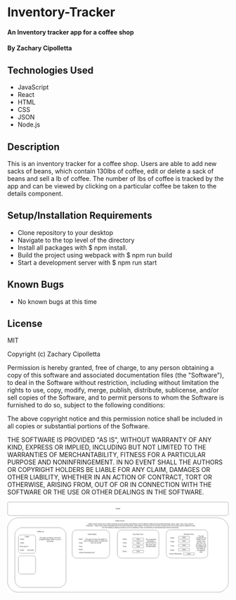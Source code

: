 # Inventory-Tracker

#### An Inventory tracker app for a coffee shop

#### By Zachary Cipolletta

## Technologies Used

* JavaScript
* React
* HTML
* CSS
* JSON
* Node.js

## Description
This is an inventory tracker for a coffee shop. Users are able to add new sacks of beans, which contain 130lbs of coffee, edit or delete a sack of beans and sell a lb of coffee. The number of lbs of coffee is tracked by the app and can be viewed by clicking on a particular coffee be taken to the details component.


## Setup/Installation Requirements

* Clone repository to your desktop
* Navigate to the top level of the directory
* Install all packages with $ npm install.
* Build the project using webpack with $ npm run build
* Start a development server with $ npm run start

## Known Bugs
* No known bugs at this time

## License
MIT

Copyright (c) Zachary Cipolletta

Permission is hereby granted, free of charge, to any person obtaining a copy
of this software and associated documentation files (the "Software"), to deal
in the Software without restriction, including without limitation the rights
to use, copy, modify, merge, publish, distribute, sublicense, and/or sell
copies of the Software, and to permit persons to whom the Software is
furnished to do so, subject to the following conditions:

The above copyright notice and this permission notice shall be included in all
copies or substantial portions of the Software.

THE SOFTWARE IS PROVIDED "AS IS", WITHOUT WARRANTY OF ANY KIND, EXPRESS OR
IMPLIED, INCLUDING BUT NOT LIMITED TO THE WARRANTIES OF MERCHANTABILITY,
FITNESS FOR A PARTICULAR PURPOSE AND NONINFRINGEMENT. IN NO EVENT SHALL THE
AUTHORS OR COPYRIGHT HOLDERS BE LIABLE FOR ANY CLAIM, DAMAGES OR OTHER
LIABILITY, WHETHER IN AN ACTION OF CONTRACT, TORT OR OTHERWISE, ARISING FROM,
OUT OF OR IN CONNECTION WITH THE SOFTWARE OR THE USE OR OTHER DEALINGS IN THE
SOFTWARE.

![Component Diagram](InventoryTracker-component-diagram.png)